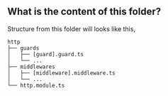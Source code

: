 ## What is the content of this folder?

Structure from this folder will looks like this,

```plaintext
http
├── guards
│   ├── [guard].guard.ts
│   └── ...
├── middlewares
│   ├── [middleware].middleware.ts
│   └── ...
└── http.module.ts
```
